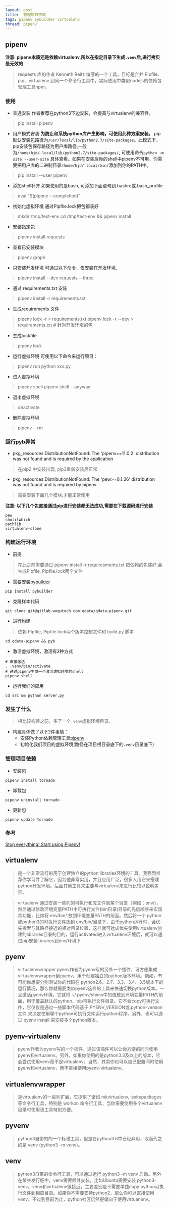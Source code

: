 ```yaml
---
layout: post
title:  管理项目依赖
tags: pipenv pybuilder virtualenv
thread: pipenv
---
```


## pipenv

**注意: pipenv本质还是依赖virtualenv,所以在指定目录下生成`.venv`后,进行拷贝是无效的**

> requests 库的作者 Kenneth Reitz 编写的一个工具，目标是合并 Pipfile、pip、virtualenv 到同一个命令行工具中，实际使用中类似nodejs的依赖包管理工具npm。

### 使用
* 普通安装
作者推荐在python3下边安装，会提高与virtualenv的兼容性。
> pip install pipenv

* 用户模式安装
**为防止和系统python库产生影响，可使用此种方案安装。**
pip 默认安装包路径为`/usr/local/lib/python2.7/site-packages`。此模式下，pip安装包保存路径为用户库路径,一般为`/home/hjd/.local/lib/python2.7/site-packages/`, 可使用命令`python -m site --user-site` 具体查看。如果在安装后你的shell中pipenv不可用，你需要把用户库的二进制目录`/home/hjd/.local/bin/`添加到你的PATH中。
> pip install --user pipenv

* 添加shell补齐
如果使用的是bash, 可添加下面语句到.bashrc或.bash_profile
> eval "$(pipenv --completion)"

* 初始化虚拟环境
通过Pipflie.lock把包都装好
> mkdir /tmp/test-env
> cd /tmp/test-env && pipenv install

* 安装指定包
> pipenv install requests

* 查看已安装模块
> pipenv graph

* 只安装开发环境
可通过以下命令，仅安装在开发环境,
> pipenv install --dev requests --three

* 通过 requirements.txt 安装
> pipenv install -r requirements.txt

* 生成requirements 文件
> pipenv lock -r  > requirements.txt
> pipenv lock -r --dev > requirements.txt   # 针对开发环境的包

* 生成lockfile
> pipenv lock

* 运行虚拟环境
可使用以下命令来运行项目：
> pipenv run python xxx.py

* 进入虚拟环境
> pipenv shell
> pipenv shell --anyway

* 退出虚拟环境
> deactivate

* 删除虚拟环境
> pipenv --rm

### 运行pyb异常
* pkg_resources.DistributionNotFound: The 'pipenv==11.0.2' distribution was not found and is required by the application
> 在pip2 中安装出现, pip3重新安装后正常

* pkg_resources.DistributionNotFound: The 'pew>=0.1.26' distribution was not found and is required by pipenv
> 需要安装下面几个模块,才能正常使用

**注意: 以下几个包直接通过pip进行安装都无法成功,需要在下载源码进行安装**
```
pew
shutilwhich
pathlib
virtualenv-clone
```

###  构建运行环境
* 前提
> 在此之前需要通过 pipenv install -r requiresments.txt 把依赖的包装好,会生成Pipfile, Pipfile.lock两个文件
* 需要安装[pybuilder](http://pybuilder.github.io/)
```shell
pip install pybuilder
```

* 克隆样本代码
```shell
git clone git@gitlab.woqutech.com:qdata/qdata-pipenv.git
```

* 进行构建
> 依赖 Pipfile, Pipfile.lock两个版本控制文件和 build.py 脚本
```shell
cd qdata-pipenv && pyb
```

* 激活虚拟环境，激活有2种方式
```shell
# 直接激活
. .venv/bin/activate
# 通过pipenv生成一个激活虚拟环境的shell
pipenv shell
```

* 运行我们的应用
```shell
cd src && python server.py
```
### 发生了什么
> 相比较构建之前，多了一个`.venv`虚拟环境目录。

* 构建具体做了以下2件事情：
    - 安装Python依赖管理工具[pipenv](https://pipenv.readthedocs.io/en/latest/)
    - 初始化我们项目的虚拟环境(路径在项目根目录底下的`.venv`目录底下)

### 管理项目依赖
* 安装包
```shell
pipenv install tornado
```

* 卸载包
```shell
pipenv uninstall tornado
```

* 更新包
```shell
pipenv update tornado
```


### 参考
[Stop everything! Start using Pipenv!](https://bryson3gps.wordpress.com/2017/11/08/stop-everything-start-using-pipenv/)

## virtualenv 
> 是一个非常流行的用于创建独立的python libraries环境的工具。我强烈推荐你学习并了解它，因为他非常实用，并且应用广泛，很多人用它来搭建python开发环境。后面其他工具来主要与virtualenv来进行比较以说明差异。

> virtualenv 通过安装一些列的可执行和库文件到某个目录（例如：env/)，然后通过修改环境变量PATH中可执行文件(bin目录)目录的先后顺序来实现其功能，比如将 env/bin/ 放到环境变量PATH的前面。然后将一个 python或python3的可执行文件放到 env/bin/目录下，由于python运行时，会优先搜索与其路径接近的相对目录位置，这样就可达成优先使用virtualenv创建的libraries目录的目的，运行activated进入virtualenv环境后，就可以通过pip安装libraries到env/环境下

## pyenv 
> virtualenvwrapper pyenv作者为pyenv写的另外一个插件，可方便集成virtualenvwrapper到pyenv。用于创建独立的python版本环境。例如，有可能你想要分别测试你的代码在 python2.6、2.7、3.3、3.4、3.5版本下的运行情况，那么你就需要类似pyenv这样的工具来快速切换python版本。一旦激活pyenv环境，它就将 ~/.pyenv/shims中的值放到环境变量PATH的前面，用于覆盖默认的python、pip可执行文件目录。它不会copy可执行文件，它仅仅是通过一些脚本代码基于 PYENV_VERSION或.python-version文件 来决定使用哪个python可执行文件运行python程序。另外，也可以通过 pyenv install 来安装多个python版本。

## pyenv-virtualenv
> pyenv作者为pyenv写的一个插件，通过该插件可以让你方便的同时使用pyenv和virtualenv。另外，如果你使用的是python3.3及以上的版本，它会尝试使用venv而不是virtualenv。当然，其实你也可以自己配置同时使用pyenv和virtualenv，而不直接使用pyenv-virtualenv。

## virtualenvwrapper 
> 是virtualenv的一些列扩展，它提供了诸如 mkvirtualenv, lssitepackages 等命令行工具，特别是 workon 命令行工具，当你需要使用多个virtualenv目录时使用该工具特别方便。

## pyvenv 
> python3自带的的一个标准工具，但是在python3.6中已经弃用，取而代之的是 venv (python3 -m venv)。

## venv
> python3自带的命令行工具，可以通过运行 python3 -m venv 启动。另外在某些发行版中，venv需要额外安装，比如Ubuntu需要安装 python3-venv。venv和virtualenv很接近，主要差别是不需要单独copy python可执行文件到相应目录。如果你不需要支持python2，那么你可以直接使用venv。不过到目前为止，python社区仍然更偏向于使用virtuanenv。


